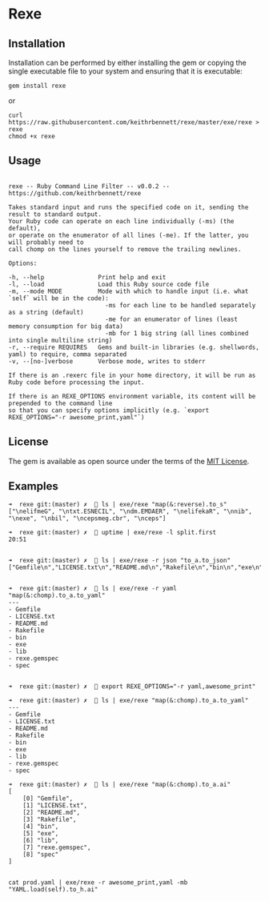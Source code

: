 # Rexe


## Installation

Installation can be performed by either installing the gem or copying the single executable file to your system and ensuring that it is executable:

```gem install rexe```

or

```
curl https://raw.githubusercontent.com/keithrbennett/rexe/master/exe/rexe > rexe
chmod +x rexe
```

## Usage

```

rexe -- Ruby Command Line Filter -- v0.0.2 -- https://github.com/keithrbennett/rexe

Takes standard input and runs the specified code on it, sending the result to standard output.
Your Ruby code can operate on each line individually (-ms) (the default),
or operate on the enumerator of all lines (-me). If the latter, you will probably need to
call chomp on the lines yourself to remove the trailing newlines.

Options:

-h, --help               Print help and exit
-l, --load               Load this Ruby source code file
-m, --mode MODE          Mode with which to handle input (i.e. what `self` will be in the code):
                           -ms for each line to be handled separately as a string (default)
                           -me for an enumerator of lines (least memory consumption for big data)
                           -mb for 1 big string (all lines combined into single multiline string)
-r, --require REQUIRES   Gems and built-in libraries (e.g. shellwords, yaml) to require, comma separated
-v, --[no-]verbose       Verbose mode, writes to stderr

If there is an .rexerc file in your home directory, it will be run as Ruby code before processing the input.

If there is an REXE_OPTIONS environment variable, its content will be prepended to the command line
so that you can specify options implicitly (e.g. `export REXE_OPTIONS="-r awesome_print,yaml"`)

```
## License

The gem is available as open source under the terms of the [MIT License](https://opensource.org/licenses/MIT).


## Examples

```
➜  rexe git:(master) ✗   ls | exe/rexe "map(&:reverse).to_s"
["\nelifmeG", "\ntxt.ESNECIL", "\ndm.EMDAER", "\nelifekaR", "\nnib", "\nexe", "\nbil", "\ncepsmeg.cbr", "\nceps"]

➜  rexe git:(master) ✗   uptime | exe/rexe -l split.first
20:51


➜  rexe git:(master) ✗   ls | exe/rexe -r json "to_a.to_json"
["Gemfile\n","LICENSE.txt\n","README.md\n","Rakefile\n","bin\n","exe\n","lib\n","rexe.gemspec\n","spec\n"]


➜  rexe git:(master) ✗   ls | exe/rexe -r yaml "map(&:chomp).to_a.to_yaml"
---
- Gemfile
- LICENSE.txt
- README.md
- Rakefile
- bin
- exe
- lib
- rexe.gemspec
- spec


➜  rexe git:(master) ✗   export REXE_OPTIONS="-r yaml,awesome_print"

➜  rexe git:(master) ✗   ls | exe/rexe "map(&:chomp).to_a.to_yaml"
---
- Gemfile
- LICENSE.txt
- README.md
- Rakefile
- bin
- exe
- lib
- rexe.gemspec
- spec

➜  rexe git:(master) ✗   ls | exe/rexe "map(&:chomp).to_a.ai"
[
    [0] "Gemfile",
    [1] "LICENSE.txt",
    [2] "README.md",
    [3] "Rakefile",
    [4] "bin",
    [5] "exe",
    [6] "lib",
    [7] "rexe.gemspec",
    [8] "spec"
]


cat prod.yaml | exe/rexe -r awesome_print,yaml -mb "YAML.load(self).to_h.ai"
```